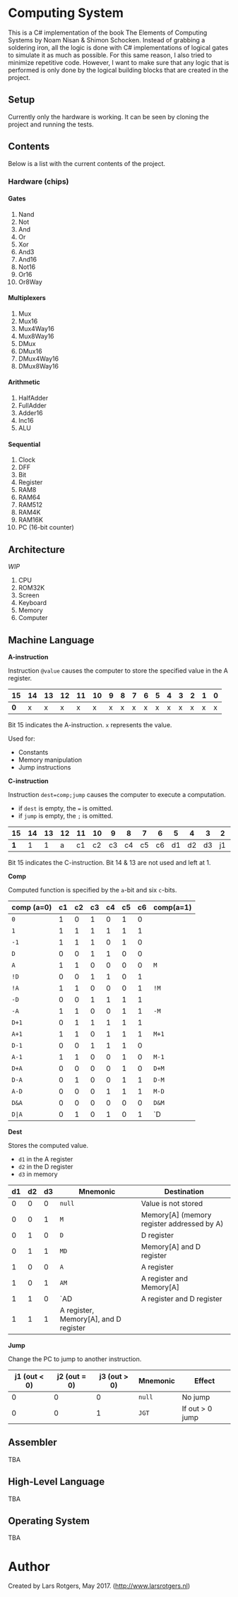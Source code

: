 # Computing System
This is a C# implementation of the book The Elements of Computing Systems by Noam Nisan & Shimon Schocken. Instead of grabbing a soldering iron, all the logic is done with C# implementations of logical gates to simulate it as much as possible. For this same reason, I also tried to minimize repetitive code. However, I want to make sure that any logic that is performed is only done by the logical building blocks that are created in the project.

## Setup
Currently only the hardware is working. It can be seen by cloning the project and running the tests. 

## Contents
Below is a list with the current contents of the project.

### Hardware (chips)
#### Gates
1. Nand
2. Not
3. And
4. Or
5. Xor
6. And3
7. And16
8. Not16
9. Or16
10. Or8Way

#### Multiplexers
1. Mux
2. Mux16
3. Mux4Way16
4. Mux8Way16
5. DMux
6. DMux16
7. DMux4Way16
8. DMux8Way16

#### Arithmetic
1. HalfAdder
2. FullAdder
3. Adder16
4. Inc16
5. ALU

#### Sequential
1. Clock
2. DFF
3. Bit
4. Register
5. RAM8
6. RAM64
7. RAM512
8. RAM4K
9. RAM16K
10. PC (16-bit counter)

## Architecture
_WIP_

1. CPU
2. ROM32K
3. Screen
4. Keyboard
5. Memory
6. Computer

## Machine Language
**A-instruction** 

Instruction `@value` causes the computer to store the specified value in the A register.

15 | 14 | 13 | 12 | 11 | 10 | 9 | 8 | 7 | 6 | 5 | 4 | 3 | 2 | 1 | 0
--- | --- | --- | --- | --- | --- | --- | --- | --- | --- | --- | --- | --- | --- | --- | --- 
**0** | x | x | x | x | x | x | x | x | x | x | x | x | x | x | x

Bit 15 indicates the A-instruction. `x` represents the value.

Used for:
- Constants
- Memory manipulation
- Jump instructions

**C-instruction**

Instruction `dest=comp;jump` causes the computer to execute a computation.
- if `dest` is empty, the `=` is omitted.
- if `jump` is empty, the `;` is omitted. 

15 | 14 | 13 | 12 | 11 | 10 | 9 | 8 | 7 | 6 | 5 | 4 | 3 | 2 | 1 | 0
--- | --- | --- | --- | --- | --- | --- | --- | --- | --- | --- | --- | --- | --- | --- | --- 
**1** | 1 | 1 | a | c1 | c2 | c3 | c4 | c5 | c6 | d1 | d2 | d3 | j1 | j2 | j3

Bit 15 indicates the C-instruction. Bit 14 & 13 are not used and left at 1. 

**Comp**

Computed function is specified by the `a`-bit and six `c`-bits.

comp (a=0) | c1 | c2 | c3 | c4 | c5 | c6 | comp(a=1)
--- | --- | --- | --- | --- | --- | --- | ---
`0` | 1 | 0 | 1 | 0 | 1 | 0 | 
`1` | 1 | 1 | 1 | 1 | 1 | 1 |
`-1` | 1 | 1 | 1 | 0 | 1 | 0 |
`D` | 0 | 0 | 1 | 1 | 0 | 0 |
`A`| 1 | 1 | 0 | 0 | 0 | 0 | `M`
`!D` | 0 | 0 | 1 | 1 | 0 | 1 |
`!A` | 1 | 1 | 0 | 0 | 0 | 1 | `!M`
`-D` | 0 | 0 | 1 | 1 | 1 | 1 |
`-A` | 1 | 1 | 0 | 0 | 1 | 1 | `-M`
`D+1` | 0 | 1 | 1 | 1 | 1 | 1 |
`A+1` | 1 | 1 | 0 | 1 | 1 | 1 | `M+1`
`D-1` | 0 | 0 | 1 | 1 | 1 | 0 | 
`A-1` | 1 | 1 | 0 | 0 | 1 | 0 | `M-1`
`D+A` | 0 | 0 | 0 | 0 | 1 | 0 | `D+M`
`D-A` | 0 | 1 | 0 | 0 | 1 | 1 | `D-M`
`A-D` | 0 | 0 | 0 | 1 | 1 | 1 | `M-D`
`D&A` | 0 | 0 | 0 | 0 | 0 | 0 | `D&M`
`D\|A` | 0 | 1 | 0 | 1 | 0 | 1 | `D|M`

**Dest**

Stores the computed value.
- `d1` in the A register
- `d2` in the D register
- `d3` in memory

d1 | d2 | d3 | Mnemonic | Destination
--- | --- | --- | --- | ---
0 | 0 | 0 | `null` | Value is not stored
0 | 0 | 1 | `M` | Memory[A] (memory register addressed by A)
0 | 1 | 0 | `D` | D register
0 | 1 | 1 | `MD` | Memory[A] and D register
1 | 0 | 0 | `A` | A register
1 | 0 | 1 | `AM` | A register and Memory[A]
1 | 1 | 0 | `AD | A register and D register
1 | 1 | 1 | A register, Memory[A], and D register

**Jump**

Change the PC to jump to another instruction.

j1 (out < 0) | j2 (out = 0) | j3 (out > 0) | Mnemonic | Effect
--- | --- | --- | --- | ---
0 | 0 | 0 | `null` | No jump
0 | 0 | 1 | `JGT` | If out > 0 jump

## Assembler
TBA

## High-Level Language
TBA

## Operating System
TBA

# Author
Created by Lars Rotgers, May 2017. (http://www.larsrotgers.nl)